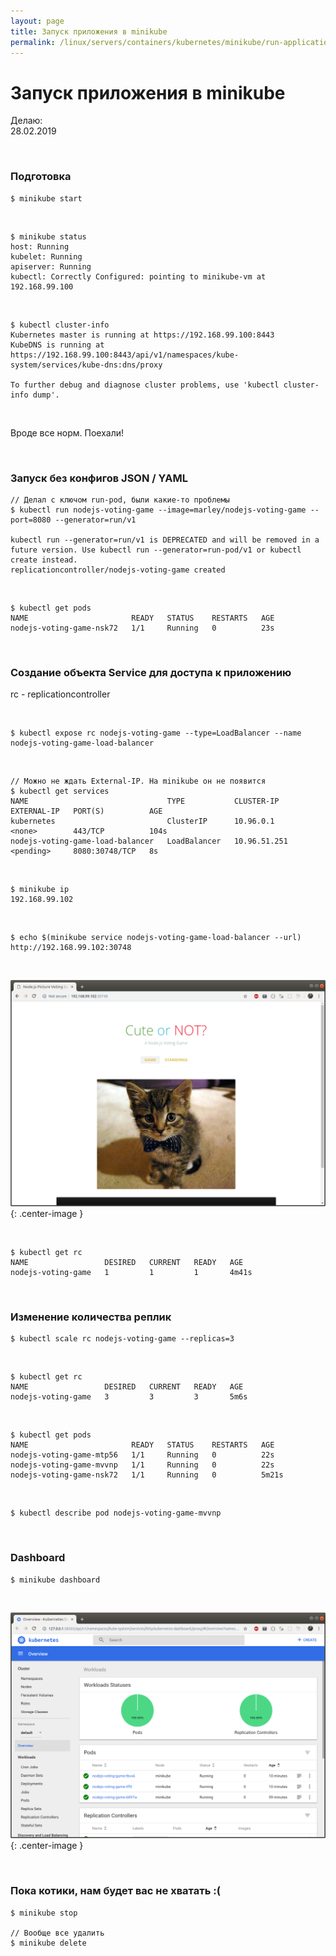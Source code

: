 ```yaml
---
layout: page
title: Запуск приложения в minikube
permalink: /linux/servers/containers/kubernetes/minikube/run-application/
---
```


# Запуск приложения в minikube

Делаю:  
28.02.2019

<br/>

### Подготовка

    $ minikube start

<br/>

    $ minikube status
    host: Running
    kubelet: Running
    apiserver: Running
    kubectl: Correctly Configured: pointing to minikube-vm at 192.168.99.100

<br/>

    $ kubectl cluster-info
    Kubernetes master is running at https://192.168.99.100:8443
    KubeDNS is running at https://192.168.99.100:8443/api/v1/namespaces/kube-system/services/kube-dns:dns/proxy

    To further debug and diagnose cluster problems, use 'kubectl cluster-info dump'.

<br/>

Вроде все норм. Поехали!

<br/>

### Запуск без конфигов JSON / YAML

    // Делал с ключом run-pod, были какие-то проблемы
    $ kubectl run nodejs-voting-game --image=marley/nodejs-voting-game --port=8080 --generator=run/v1

    kubectl run --generator=run/v1 is DEPRECATED and will be removed in a future version. Use kubectl run --generator=run-pod/v1 or kubectl create instead.
    replicationcontroller/nodejs-voting-game created

<br/>

    $ kubectl get pods
    NAME                       READY   STATUS    RESTARTS   AGE
    nodejs-voting-game-nsk72   1/1     Running   0          23s

<br/>

### Создание объекта Service для доступа к приложению

rc - replicationcontroller

<br/>

    $ kubectl expose rc nodejs-voting-game --type=LoadBalancer --name nodejs-voting-game-load-balancer

<br/>

    // Можно не ждать External-IP. На minikube он не появится
    $ kubectl get services
    NAME                               TYPE           CLUSTER-IP     EXTERNAL-IP   PORT(S)          AGE
    kubernetes                         ClusterIP      10.96.0.1      <none>        443/TCP          104s
    nodejs-voting-game-load-balancer   LoadBalancer   10.96.51.251   <pending>     8080:30748/TCP   8s

<br/>

    $ minikube ip
    192.168.99.102

<br/>

    $ echo $(minikube service nodejs-voting-game-load-balancer --url)
    http://192.168.99.102:30748

<br/>

![Cats inside minikube](/img/linux/servers/containers/kubernetes/nodejs-voting-game-cats.png "Cats inside minikube"){: .center-image }

<br/>

    $ kubectl get rc
    NAME                 DESIRED   CURRENT   READY   AGE
    nodejs-voting-game   1         1         1       4m41s

<br/>

### Изменение количества реплик

    $ kubectl scale rc nodejs-voting-game --replicas=3

<br/>

    $ kubectl get rc
    NAME                 DESIRED   CURRENT   READY   AGE
    nodejs-voting-game   3         3         3       5m6s

<br/>

    $ kubectl get pods
    NAME                       READY   STATUS    RESTARTS   AGE
    nodejs-voting-game-mtp56   1/1     Running   0          22s
    nodejs-voting-game-mvvnp   1/1     Running   0          22s
    nodejs-voting-game-nsk72   1/1     Running   0          5m21s

<br/>

    $ kubectl describe pod nodejs-voting-game-mvvnp

<br/>

### Dashboard

    $ minikube dashboard

<br/>

![minikube dashboard](/img/linux/servers/containers/kubernetes/dashboard.png "minikube dashboard"){: .center-image }

<br/>

### Пока котики, нам будет вас не хватать :(

<!--
    // Удалить все модули, службы и контроллер репликации. Секреты не удалятся.
    $ kubectl delete all --all

    // Удалить все созданные модули (Контроллер репликации будет поднимать модуль из-за команды run/v1)
    $ kubectl delete po --all

-->

    $ minikube stop

    // Вообще все удалить
    $ minikube delete
